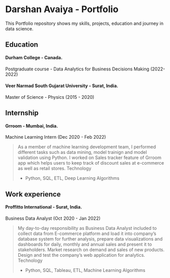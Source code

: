 # Darshan Avaiya - Portfolio
This Portfolio repository shows my skills, projects, education and journey in data science.

## Education
#### Durham College - Canada.
Postgraduate course - Data Analytics for Business Decisions Making (2022-2022) 
#### Veer Narmad South Gujarat University - Surat, India.
Master of Science - Physics (2015 - 2020)

## Internship
#### Grroom - Mumbai, India.
Machine Learning Intern (Dec 2020 - Feb 2022)
> As a member of machine learning development team, I performed different tasks such as data mining, model trainign and model validation using Python. I worked on Sales tracker feature of Grroom app which helps users to keep track of discount sales at e-commerce as well as retail stores.
> Technology
> - Python, SQL, ETL, Deep Learning Algorithms

## Work experience
#### Proffitto International - Surat, India.
Business Data Analyst (Oct 2020 - Jan 2022)
> My day-to-day responsibility as Business Data Analyst included to collect data from E-commerce platform and load it into company’s database system for further analysis, prepare data visualizations and dashboards for daily, monthly and annual sales and present it to stakeholders. Market research on demand and sales of new products. Design and test the company’s web application for analytics.
> Technology
> - Python, SQL, Tableau, ETL, Machine Learning Algorithms
